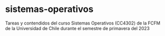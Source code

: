 # sistemas-operativos
Tareas y contendidos del curso Sistemas Operativos (CC4302) de la FCFM de la Universidad de Chile durante el semestre de primavera del 2023
